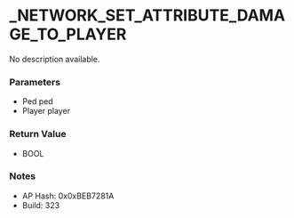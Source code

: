 # _NETWORK_SET_ATTRIBUTE_DAMAGE_TO_PLAYER

No description available.

### Parameters
* Ped ped
* Player player

### Return Value
* BOOL

### Notes
* AP Hash: 0x0xBEB7281A
* Build: 323

